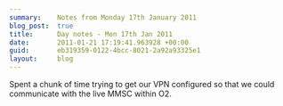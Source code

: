 ```yaml
---
summary:    Notes from Monday 17th January 2011
blog_post:  true
title:      Day notes - Mon 17th Jan 2011
date:       2011-01-21 17:19:41.963928 +00:00
guid:       eb319359-0122-4bcc-8021-2a92a93325e1
layout:     blog
---
```

Spent a chunk of time trying to get our VPN configured so that we could communicate with the live MMSC within O2.
